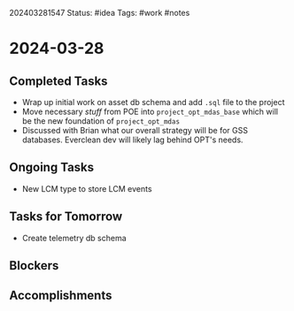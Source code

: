 202403281547
Status: #idea
Tags: #work #notes 

# 2024-03-28

## Completed Tasks
- Wrap up initial work on asset db schema and add `.sql` file to the project
- Move necessary *stuff* from POE into `project_opt_mdas_base` which will be the new foundation of `project_opt_mdas`
- Discussed with Brian what our overall strategy will be for GSS databases. Everclean dev will likely lag behind OPT's needs.

## Ongoing Tasks
- New LCM type to store LCM events

## Tasks for Tomorrow
- Create telemetry db schema

## Blockers

## Accomplishments

